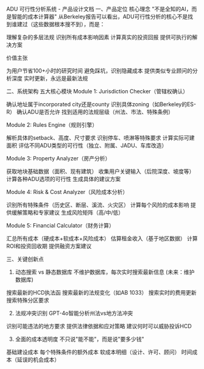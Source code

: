 
ADU 可行性分析系统 - 产品设计文档
一、产品定位
核心理念
"不是全知的AI，而是智能的成本计算器"
从Berkeley报告可以看出，ADU可行性分析的核心不是找到谁建过（这些数据根本搜不到），而是：

理解复杂的多层法规
识别所有成本影响因素
计算真实的投资回报
提供可执行的解决方案

价值主张

为用户节省100+小时的研究时间
避免踩坑，识别隐藏成本
提供类似专业顾问的分析深度
实时更新，永远是最新法规

二、系统架构
五大核心模块
Module 1: Jurisdiction Checker（管辖权确认）

确认地址属于incorporated city还是county
识别具体zoning（如Berkeley的ES-R）
确认ADU是否允许
找到适用的法规层级（州法、市法、特殊条例）

Module 2: Rules Engine（规则引擎）

解析具体的setback、高度、尺寸要求
识别停车、喷淋等特殊要求
计算实际可建面积
评估不同ADU类型的可行性（独立、附属、JADU、车库改造）

Module 3: Property Analyzer（房产分析）

获取地块基础数据（面积、现有建筑）
收集用户关键输入（后院深度、坡度等）
计算各种ADU选项的可行性
生成具体的建议方案

Module 4: Risk & Cost Analyzer（风险成本分析）

识别所有特殊条件（历史区、断层、溪流、火灾区）
计算每个风险的成本影响
提供缓解策略和专家建议
生成风险矩阵（高/中/低）

Module 5: Financial Calculator（财务计算）

汇总所有成本（硬成本+软成本+风险成本）
估算租金收入（基于地区数据）
计算ROI和投资回收期
提供融资方案建议

三、关键创新点
1. 动态搜索 vs 静态数据库
不维护数据库，每次实时搜索最新信息 (未来：维护数据库)

搜索最新的HCD执法函
搜索最新的法规变化（如AB 1033）
搜索实时的费用更新
搜索特殊分区要求

2. 法规冲突识别
GPT-4o智能分析州法vs地方法冲突

识别可能违法的地方要求
提供法律依据和应对策略
建议何时可以威胁投诉HCD

3. 全面的成本透明度
不只说"能不能"，而是说"要多少钱"

基础建设成本
每个特殊条件的额外成本
软成本明细（设计、许可、顾问）
时间成本（延误的机会成本）

